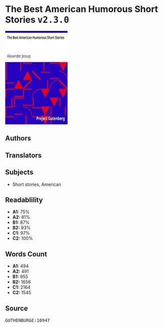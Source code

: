 # The Best American Humorous Short Stories <kbd>v2.3.0</kbd>

![](./cover.medium.jpg "")

## Authors



## Translators



## Subjects


 - Short stories, American

## Readablility


 - **A1:** 75%
 - **A2:** 81%
 - **B1:** 87%
 - **B2:** 93%
 - **C1:** 97%
 - **C2:** 100%

## Words Count


 - **A1:** 494
 - **A2:** 491
 - **B1:** 955
 - **B2:** 1656
 - **C1:** 2164
 - **C2:** 1545

## Source


<kbd>GUTHENBURGE:10947</kbd>
